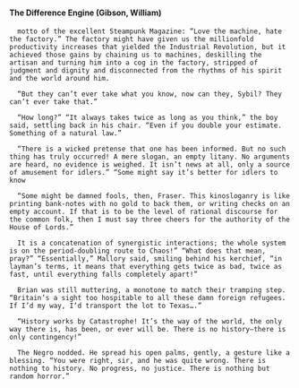 #### The Difference Engine (Gibson, William)
      motto of the excellent Steampunk Magazine: “Love the machine, hate the factory.” The factory might have given us the millionfold productivity increases that yielded the Industrial Revolution, but it achieved those gains by chaining us to machines, deskilling the artisan and turning him into a cog in the factory, stripped of judgment and dignity and disconnected from the rhythms of his spirit and the world around him.

      “But they can’t ever take what you know, now can they, Sybil? They can’t ever take that.”

      “How long?” “It always takes twice as long as you think,” the boy said, settling back in his chair. “Even if you double your estimate. Something of a natural law.”

      “There is a wicked pretense that one has been informed. But no such thing has truly occurred! A mere slogan, an empty litany. No arguments are heard, no evidence is weighed. It isn’t news at all, only a source of amusement for idlers.” “Some might say it’s better for idlers to know

      “Some might be damned fools, then, Fraser. This kinosloganry is like printing bank-notes with no gold to back them, or writing checks on an empty account. If that is to be the level of rational discourse for the common folk, then I must say three cheers for the authority of the House of Lords.”

      It is a concatenation of synergistic interactions; the whole system is on the period-doubling route to Chaos!” “What does that mean, pray?” “Essentially,” Mallory said, smiling behind his kerchief, “in layman’s terms, it means that everything gets twice as bad, twice as fast, until everything falls completely apart!”

      Brian was still muttering, a monotone to match their tramping step. “Britain’s a sight too hospitable to all these damn foreign refugees. If I’d my way, I’d transport the lot to Texas….”

      “History works by Catastrophe! It’s the way of the world, the only way there is, has been, or ever will be. There is no history—there is only contingency!”

      The Negro nodded. He spread his open palms, gently, a gesture like a blessing. “You were right, sir, and he was quite wrong. There is nothing to history. No progress, no justice. There is nothing but random horror.”

